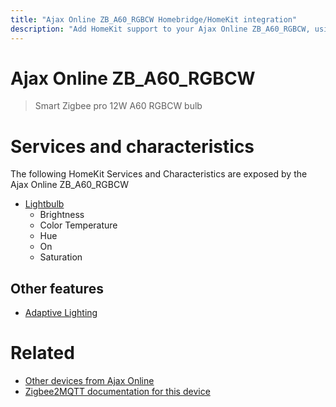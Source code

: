 ```yaml
---
title: "Ajax Online ZB_A60_RGBCW Homebridge/HomeKit integration"
description: "Add HomeKit support to your Ajax Online ZB_A60_RGBCW, using Homebridge, Zigbee2MQTT and homebridge-z2m."
---
```

<!---
This file has been GENERATED using src/docgen/docgen.ts
DO NOT EDIT THIS FILE MANUALLY!
-->
# Ajax Online ZB_A60_RGBCW
> Smart Zigbee pro 12W A60 RGBCW bulb


# Services and characteristics
The following HomeKit Services and Characteristics are exposed by
the Ajax Online ZB_A60_RGBCW

* [Lightbulb](../../light.md)
  * Brightness
  * Color Temperature
  * Hue
  * On
  * Saturation


## Other features
* [Adaptive Lighting](../../light.md)


# Related
* [Other devices from Ajax Online](../index.md#ajax_online)
* [Zigbee2MQTT documentation for this device](https://www.zigbee2mqtt.io/devices/ZB_A60_RGBCW.html)